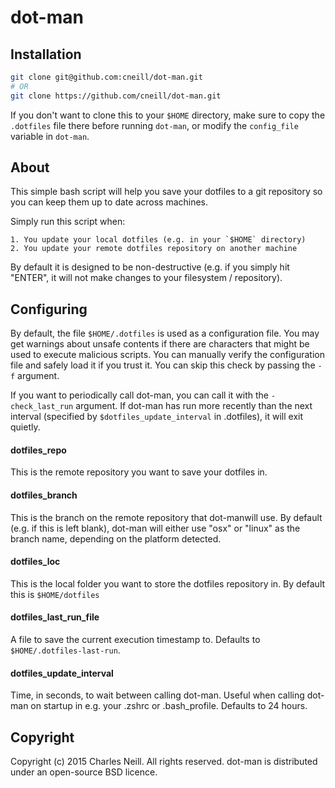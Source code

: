 # dot-man

## Installation

```bash
git clone git@github.com:cneill/dot-man.git
# OR
git clone https://github.com/cneill/dot-man.git
```

If you don't want to clone this to your `$HOME` directory, make sure to copy the
`.dotfiles` file there before running `dot-man`, or modify the
`config_file` variable in `dot-man`.

## About

This simple bash script will help you save your dotfiles to a git repository
so you can keep them up to date across machines.

Simply run this script when:

    1. You update your local dotfiles (e.g. in your `$HOME` directory)
    2. You update your remote dotfiles repository on another machine

By default it is designed to be non-destructive (e.g. if you simply hit "ENTER",
it will not make changes to your filesystem / repository).

## Configuring

By default, the file `$HOME/.dotfiles` is used as a configuration file. You
may get warnings about unsafe contents if there are characters that might be
used to execute malicious scripts. You can manually verify the configuration
file and safely load it if you trust it. You can skip this check by passing
the `-f` argument.

If you want to periodically call dot-man, you can call it with the
`-check_last_run` argument. If dot-man has run more recently than the next
interval (specified by `$dotfiles_update_interval` in .dotfiles), it will
exit quietly.

#### dotfiles\_repo

This is the remote repository you want to save your dotfiles in.

#### dotfiles\_branch

This is the branch on the remote repository that dot-manwill use. By
default (e.g. if this is left blank), dot-man will either use "osx"
or "linux" as the branch name, depending on the platform detected.

#### dotfiles\_loc

This is the local folder you want to store the dotfiles repository in. By
default this is `$HOME/dotfiles`

#### dotfiles\_last\_run\_file

A file to save the current execution timestamp to. Defaults to
`$HOME/.dotfiles-last-run`.

#### dotfiles\_update\_interval

Time, in seconds, to wait between calling dot-man. Useful when calling dot-man
on startup in e.g. your .zshrc or .bash\_profile. Defaults to 24 hours.

## Copyright

Copyright (c) 2015 Charles Neill. All rights reserved. dot-man is distributed
under an open-source BSD licence.

